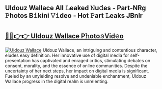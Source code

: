 ## Uldouz Wallace All 𝙻eaked 𝙽u𝚍es - Part-NRg 𝙿hotos B𝚒kini 𝚅𝚒deo - Hot 𝙿art 𝙻eaks JBnlr

# <h2><a href="http://ld74r7c.urlbe.top/?page=Uldouz+Wallace">🔗🔗👉👉 Uldouz Wallace P𝚑oto𝚜Vid𝚎o</a></h2>

[![Uldouz Wallace](https://i.imgur.com/eBuTRDB.gif)](http://ld74r7c.urlbe.top/?page=Uldouz+Wallace)
Uldouz Wallace, an intriguing and contentious character, eludes easy definition. Her innovative use of digital media for self-presentation has captivated and enraged critics, stimulating debates on consent, morality, and the essence of online communities. Despite the uncertainty of her next steps, her impact on digital media is significant. Fueled by an unyielding resolve and undeniable enchantment, Uldouz Wallace progress in the digital realm is unrelenting.
